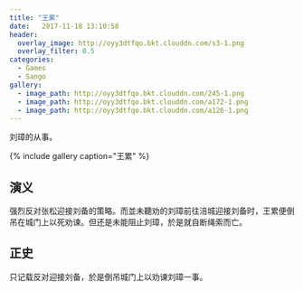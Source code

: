 ```yaml
---
title: "王累"
date:   2017-11-18 13:10:58
header:
  overlay_image: http://oyy3dtfqo.bkt.clouddn.com/s3-1.png
  overlay_filter: 0.5
categories:
  - Games
  - Sango
gallery:
  - image_path: http://oyy3dtfqo.bkt.clouddn.com/245-1.png
  - image_path: http://oyy3dtfqo.bkt.clouddn.com/a172-1.png
  - image_path: http://oyy3dtfqo.bkt.clouddn.com/a126-1.png
---
```


刘璋的从事。

{% include gallery caption="王累" %}

## 演义

强烈反对张松迎接刘备的策略。而並未聽劝的刘璋前往涪城迎接刘备时，王累便倒吊在城门上以死劝谏。但还是未能阻止刘璋，於是就自断绳索而亡。

## 正史

只记载反对迎接刘备，於是倒吊城门上以劝谏刘璋一事。